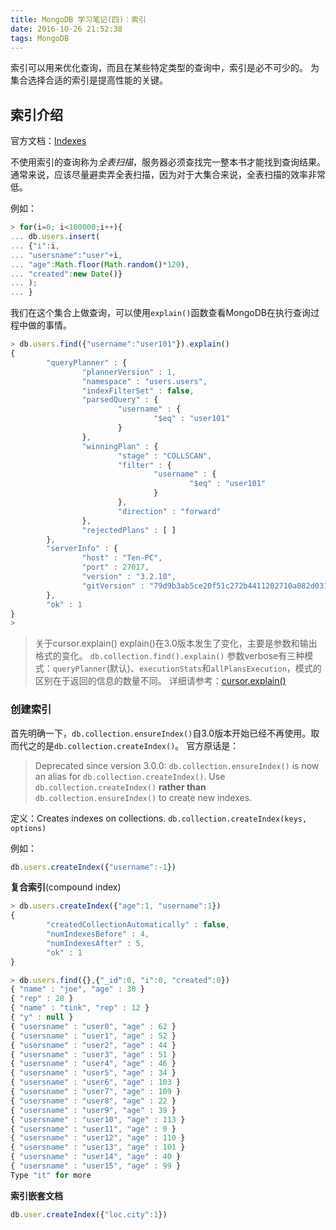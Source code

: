 ```yaml
---
title: MongoDB 学习笔记(四)：索引
date: 2016-10-26 21:52:38
tags: MongoDB
---
```


索引可以用来优化查询，而且在某些特定类型的查询中，索引是必不可少的。
为集合选择合适的索引是提高性能的关键。


## 索引介绍

官方文档：[Indexes](https://docs.mongodb.com/manual/indexes/)

不使用索引的查询称为*全表扫描*，服务器必须查找完一整本书才能找到查询结果。通常来说，应该尽量避卖弄全表扫描，因为对于大集合来说，全表扫描的效率非常低。

例如：
```javascript
> for(i=0; i<100000;i++){
... db.users.insert(
... {"i":i,
... "usersname":"user"+i,
... "age":Math.floor(Math.random()*120),
... "created":new Date()}
... );
... }
```
我们在这个集合上做查询，可以使用`explain()`函数查看MongoDB在执行查询过程中做的事情。
```javascript
> db.users.find({"username":"user101"}).explain()
{
        "queryPlanner" : {
                "plannerVersion" : 1,
                "namespace" : "users.users",
                "indexFilterSet" : false,
                "parsedQuery" : {
                        "username" : {
                                "$eq" : "user101"
                        }
                },
                "winningPlan" : {
                        "stage" : "COLLSCAN",
                        "filter" : {
                                "username" : {
                                        "$eq" : "user101"
                                }
                        },
                        "direction" : "forward"
                },
                "rejectedPlans" : [ ]
        },
        "serverInfo" : {
                "host" : "Ten-PC",
                "port" : 27017,
                "version" : "3.2.10",
                "gitVersion" : "79d9b3ab5ce20f51c272b4411202710a082d0317"
        },
        "ok" : 1
}
>
```

> 关于cursor.explain()
explain()在3.0版本发生了变化，主要是参数和输出格式的变化。
`db.collection.find().explain()`
参数verbose有三种模式：`queryPlanner`(默认)、`executionStats`和`allPlansExecution`，模式的区别在于返回的信息的数量不同。
详细请参考：[cursor.explain()](https://docs.mongodb.com/manual/reference/method/cursor.explain/)

### 创建索引
首先明确一下，`db.collection.ensureIndex()`自3.0版本开始已经不再使用。取而代之的是`db.collection.createIndex()`。
官方原话是：
> Deprecated since version 3.0.0: `db.collection.ensureIndex()` is now an alias for `db.collection.createIndex()`.
Use `db.collection.createIndex()` **rather than** `db.collection.ensureIndex()` to create new indexes.

定义：Creates indexes on collections.
`db.collection.createIndex(keys, options)`

例如：
```javascript
db.users.createIndex({"username":-1})
```
**复合索引**(compound index)
```javascript
> db.users.createIndex({"age":1, "username":1})
{
        "createdCollectionAutomatically" : false,
        "numIndexesBefore" : 4,
        "numIndexesAfter" : 5,
        "ok" : 1
}
```

```javascript
> db.users.find({},{"_id":0, "i":0, "created":0})
{ "name" : "joe", "age" : 30 }
{ "rep" : 28 }
{ "name" : "tink", "rep" : 12 }
{ "y" : null }
{ "usersname" : "user0", "age" : 62 }
{ "usersname" : "user1", "age" : 52 }
{ "usersname" : "user2", "age" : 44 }
{ "usersname" : "user3", "age" : 51 }
{ "usersname" : "user4", "age" : 46 }
{ "usersname" : "user5", "age" : 34 }
{ "usersname" : "user6", "age" : 103 }
{ "usersname" : "user7", "age" : 109 }
{ "usersname" : "user8", "age" : 22 }
{ "usersname" : "user9", "age" : 39 }
{ "usersname" : "user10", "age" : 113 }
{ "usersname" : "user11", "age" : 0 }
{ "usersname" : "user12", "age" : 110 }
{ "usersname" : "user13", "age" : 101 }
{ "usersname" : "user14", "age" : 40 }
{ "usersname" : "user15", "age" : 99 }
Type "it" for more
```

**索引嵌套文档**
```javascript
db.user.createIndex({"loc.city":1})
```




